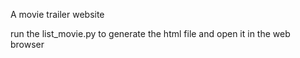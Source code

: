 A movie trailer website

run the list_movie.py to generate the html file and open it in the web browser
